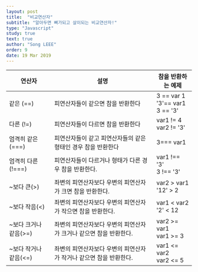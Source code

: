 ```yaml
---
layout: post
title:  "비교연산자"
subtitle: "알아두면 뼈가되고 살이되는 비교연산자!"
type: "Javascript"
study: true
text: true
author: "Song LEEE"
order: 9
date: 19 Mar 2019
---
```


|연산자          |설명      |참을 반환하는 예제   |
|----------------|----------|-------------------|
|같은 (==)       | 피연산자들이 같으면 참을 반환한다 | 3 == var 1 <br> '3'== var1 <br> 3 == '3'|
|다른 (!=)       | 피연산자들이 다르면 참을 반환한다 | var1 != 4 <br> var2 != '3'|
|엄격히 같은 (===)| 피연산자들이 같고 피연산자들의 같은 형태인 경우 참을 반환한다  | 3=== var1 |
|엄격히 다른(!===)| 피연산자들이 다르거나 형태가 다른 경우 참을 반환한다. | var1 !== '3'<br> 3 !== '3'|
|~보다 큰(>)  | 좌변의 피연산자보다 우변의 피연산자가 크면 참을 반환한다. | var2 > var1<br> '12' > 2 |
|~보다 작음(<)    | 좌변의 피연산자보다 우변의 피연산자가 작으면 참을 반환한다. | var1 < var2<br> '2' < 12 |
|~보다 크거나 같음(>=)| 좌변의 피연산자보다 우변의 피연산자가 크거나 같으면 참을 반환한다.| var2 >= var1<br> var1 >= 3|
|~보다 작거나 같음(<=)| 좌변의 피연산자보다 우변의 피연산자가 작거나 같으면 참을 반환한다.| var1 <= var2<br> var2 <= 5   |


